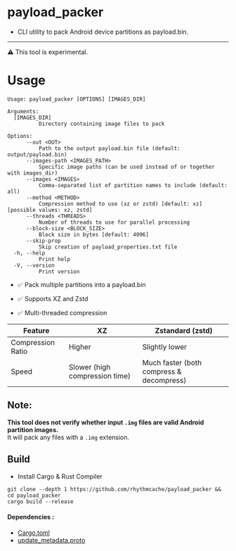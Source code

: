 # payload_packer

- CLI utility to pack Android device partitions as payload.bin.
---
⚠️ This tool is experimental.



# Usage
```
Usage: payload_packer [OPTIONS] [IMAGES_DIR]

Arguments:
  [IMAGES_DIR]
          Directory containing image files to pack

Options:
      --out <OUT>
          Path to the output payload.bin file (default: output/payload.bin)
      --images-path <IMAGES_PATH>
          Specific image paths (can be used instead of or together with images_dir)
      --images <IMAGES>
          Comma-separated list of partition names to include (default: all)
      --method <METHOD>
          Compression method to use (xz or zstd) [default: xz] [possible values: xz, zstd]
      --threads <THREADS>
          Number of threads to use for parallel processing
      --block-size <BLOCK_SIZE>
          Block size in bytes [default: 4096]
      --skip-prop
          Skip creation of payload_properties.txt file
  -h, --help
          Print help
  -V, --version
          Print version
```

- ✅ Pack multiple partitions into a payload.bin

- ✅ Supports XZ and Zstd

- ✅ Multi-threaded compression


| Feature           | **XZ**                            | **Zstandard (zstd)**                |
|------------------|-----------------------------------|-------------------------------------|
| Compression Ratio| Higher                            | Slightly lower                      |
| Speed            | Slower (high compression time)    | Much faster (both compress & decompress) |



## Note:
**This tool does not verify whether input `.img` files are valid Android partition images.**  
It will pack any files with a `.img` extension.


## Build
- Install Cargo & Rust Compiler

```
git clone --depth 1 https://github.com/rhythmcache/payload_packer && cd payload_packer
cargo build --release
```



#### Dependencies :
- [Cargo.toml](./Cargo.toml)
- [update_metadata.proto](https://android.googlesource.com/platform/system/update_engine/+/HEAD/update_metadata.proto)



